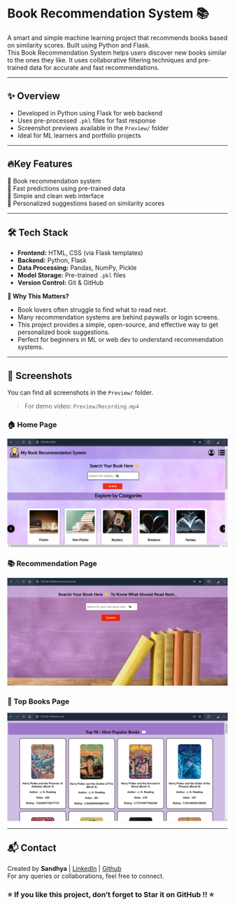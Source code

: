 # Book Recommendation System 📚 

A smart and simple machine learning project that recommends books based on similarity scores. Built using Python and Flask. <br>
This Book Recommendation System helps users discover new books similar to the ones they like. It uses collaborative filtering techniques and pre-trained data for accurate and fast recommendations.

---

## ✨ Overview

- Developed in Python using Flask for web backend
- Uses pre-processed `.pkl` files for fast response
- Screenshot previews available in the `Preview/` folder
- Ideal for ML learners and portfolio projects

---

## 🔥Key Features

🔹 Book recommendation system <br>
🔹 Fast predictions using pre-trained data <br>
🔹 Simple and clean web interface <br>
🔹 Personalized suggestions based on similarity scores

---

## 🛠 Tech Stack

- **Frontend:** HTML, CSS (via Flask templates)
- **Backend:** Python, Flask
- **Data Processing:** Pandas, NumPy, Pickle
- **Model Storage:** Pre-trained `.pkl` files
- **Version Control:** Git & GitHub

**🎯 Why This Matters?**

- Book lovers often struggle to find what to read next.
- Many recommendation systems are behind paywalls or login screens.
- This project provides a simple, open-source, and effective way to get personalized book suggestions.
- Perfect for beginners in ML or web dev to understand recommendation systems.

---

## 📸 Screenshots

You can find all screenshots in the `Preview/` folder.

> For demo video: `Preview/Recording.mp4`  

### 🏠 Home Page
![Home](Preview/pic1.png)

### 📚 Recommendation Page
![Recommend](Preview/pic3.png)

### 📖 Top Books Page
![Top Book](Preview/pic2.png)

---

## 📬 Contact

Created by **Sandhya** | [LinkedIn](https://www.linkedin.com/in/rana-sandhya) | [Github](https://github.com/Sandhya-1401)  
For any queries or collaborations, feel free to connect. <br>

### ⭐ **If you like this project, don’t forget to Star it on GitHub !!** ⭐  
